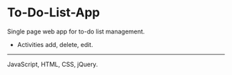 # To-Do-List-App

Single page web app for to-do list management.

- Activities add, delete, edit.
---

JavaScript, HTML, CSS, jQuery.
